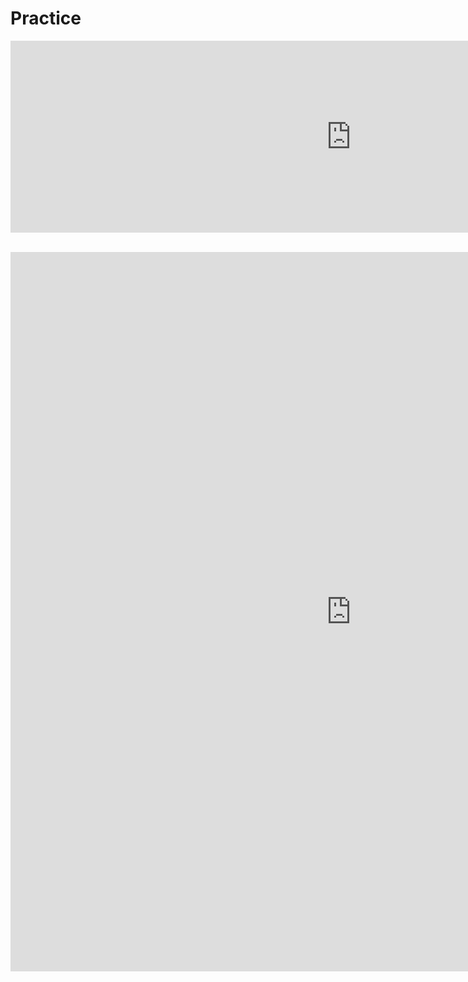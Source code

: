<h1> Practice </h1>
<p lang="es">

<iframe src="https://h5p.org/h5p/embed/356414" width="1090" height="307" frameborder="0" allowfullscreen="allowfullscreen"></iframe><script src="https://h5p.org/sites/all/modules/h5p/library/js/h5p-resizer.js" charset="UTF-8"></script>
</p>

<br>


<iframe src="https://h5p.org/h5p/embed/356450" width="1090" height="1151" frameborder="0" allowfullscreen="allowfullscreen"></iframe><script src="https://h5p.org/sites/all/modules/h5p/library/js/h5p-resizer.js" charset="UTF-8"></script>

